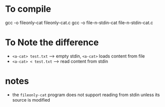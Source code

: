 # To compile
gcc -o fileonly-cat fileonly-cat.c
gcc -o file-n-stdin-cat file-n-stdin-cat.c

# To Note the difference
- `<a-cat> test.txt`        —> empty stdin, `<a-cat>` loads content from file
- `<a-cat> < test.txt`      —> read content from stdin

# notes
- the `fileonly-cat` program does not support reading from stdin unless its source is modified
